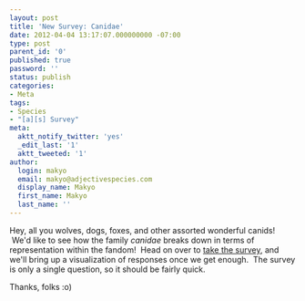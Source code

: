 ```yaml
---
layout: post
title: 'New Survey: Canidae'
date: 2012-04-04 13:17:07.000000000 -07:00
type: post
parent_id: '0'
published: true
password: ''
status: publish
categories:
- Meta
tags:
- Species
- "[a][s] Survey"
meta:
  aktt_notify_twitter: 'yes'
  _edit_last: '1'
  aktt_tweeted: '1'
author:
  login: makyo
  email: makyo@adjectivespecies.com
  display_name: Makyo
  first_name: Makyo
  last_name: ''
---
```

<p>Hey, all you wolves, dogs, foxes, and other assorted wonderful canids!  We'd like to see how the family <em>canidae</em> breaks down in terms of representation within the fandom!  Head on over to <a href="http://survey.adjectivespecies.com/canidae/" target="_blank">take the survey</a>, and we'll bring up a visualization of responses once we get enough.  The survey is only a single question, so it should be fairly quick.</p>
<p>Thanks, folks :o)</p>




